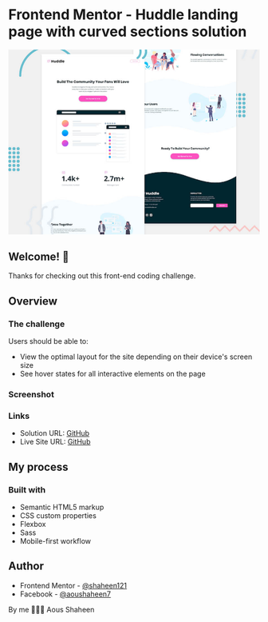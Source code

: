 # Frontend Mentor - Huddle landing page with curved sections solution

![Design preview for the Clipboard landing page coding challenge](./images/desktop-preview.jpg)

## Welcome! 👋
Thanks for checking out this front-end coding challenge.

## Overview

### The challenge

Users should be able to:

- View the optimal layout for the site depending on their device's screen size
- See hover states for all interactive elements on the page

### Screenshot

### Links

- Solution URL: [GitHub](https://github.com/Shaheen121/Huddle-landing-page-with-curved-sections.git)
- Live Site URL: [GitHub](https://shaheen121.github.io/Huddle-landing-page-with-curved-sections/)

## My process

### Built with

- Semantic HTML5 markup
- CSS custom properties
- Flexbox
- Sass
- Mobile-first workflow
## Author

- Frontend Mentor - [@shaheen121](https://www.frontendmentor.io/profile/Shaheen121)
- Facebook - [@aoushaheen7](https://www.facebook.com/shaheen7tl/)

By me 🚀🚀🚀
Aous Shaheen
